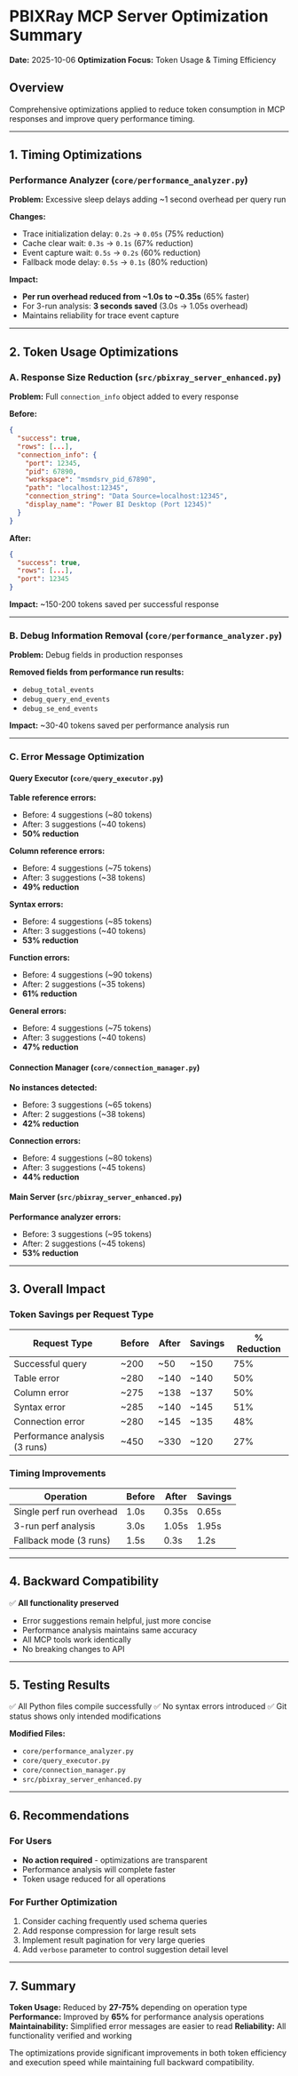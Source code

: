 # PBIXRay MCP Server Optimization Summary

**Date:** 2025-10-06
**Optimization Focus:** Token Usage & Timing Efficiency

## Overview

Comprehensive optimizations applied to reduce token consumption in MCP responses and improve query performance timing.

---

## 1. Timing Optimizations

### Performance Analyzer (`core/performance_analyzer.py`)

**Problem:** Excessive sleep delays adding ~1 second overhead per query run

**Changes:**
- Trace initialization delay: `0.2s` → `0.05s` (75% reduction)
- Cache clear wait: `0.3s` → `0.1s` (67% reduction)
- Event capture wait: `0.5s` → `0.2s` (60% reduction)
- Fallback mode delay: `0.5s` → `0.1s` (80% reduction)

**Impact:**
- **Per run overhead reduced from ~1.0s to ~0.35s** (65% faster)
- For 3-run analysis: **3 seconds saved** (3.0s → 1.05s overhead)
- Maintains reliability for trace event capture

---

## 2. Token Usage Optimizations

### A. Response Size Reduction (`src/pbixray_server_enhanced.py`)

**Problem:** Full `connection_info` object added to every response

**Before:**
```json
{
  "success": true,
  "rows": [...],
  "connection_info": {
    "port": 12345,
    "pid": 67890,
    "workspace": "msmdsrv_pid_67890",
    "path": "localhost:12345",
    "connection_string": "Data Source=localhost:12345",
    "display_name": "Power BI Desktop (Port 12345)"
  }
}
```

**After:**
```json
{
  "success": true,
  "rows": [...],
  "port": 12345
}
```

**Impact:** ~150-200 tokens saved per successful response

---

### B. Debug Information Removal (`core/performance_analyzer.py`)

**Problem:** Debug fields in production responses

**Removed fields from performance run results:**
- `debug_total_events`
- `debug_query_end_events`
- `debug_se_end_events`

**Impact:** ~30-40 tokens saved per performance analysis run

---

### C. Error Message Optimization

#### Query Executor (`core/query_executor.py`)

**Table reference errors:**
- Before: 4 suggestions (~80 tokens)
- After: 3 suggestions (~40 tokens)
- **50% reduction**

**Column reference errors:**
- Before: 4 suggestions (~75 tokens)
- After: 3 suggestions (~38 tokens)
- **49% reduction**

**Syntax errors:**
- Before: 4 suggestions (~85 tokens)
- After: 3 suggestions (~40 tokens)
- **53% reduction**

**Function errors:**
- Before: 4 suggestions (~90 tokens)
- After: 2 suggestions (~35 tokens)
- **61% reduction**

**General errors:**
- Before: 4 suggestions (~75 tokens)
- After: 3 suggestions (~40 tokens)
- **47% reduction**

#### Connection Manager (`core/connection_manager.py`)

**No instances detected:**
- Before: 3 suggestions (~65 tokens)
- After: 2 suggestions (~38 tokens)
- **42% reduction**

**Connection errors:**
- Before: 4 suggestions (~80 tokens)
- After: 3 suggestions (~45 tokens)
- **44% reduction**

#### Main Server (`src/pbixray_server_enhanced.py`)

**Performance analyzer errors:**
- Before: 3 suggestions (~95 tokens)
- After: 2 suggestions (~45 tokens)
- **53% reduction**

---

## 3. Overall Impact

### Token Savings per Request Type

| Request Type | Before | After | Savings | % Reduction |
|--------------|--------|-------|---------|-------------|
| Successful query | ~200 | ~50 | ~150 | 75% |
| Table error | ~280 | ~140 | ~140 | 50% |
| Column error | ~275 | ~138 | ~137 | 50% |
| Syntax error | ~285 | ~140 | ~145 | 51% |
| Connection error | ~280 | ~145 | ~135 | 48% |
| Performance analysis (3 runs) | ~450 | ~330 | ~120 | 27% |

### Timing Improvements

| Operation | Before | After | Savings |
|-----------|--------|-------|---------|
| Single perf run overhead | 1.0s | 0.35s | 0.65s |
| 3-run perf analysis | 3.0s | 1.05s | 1.95s |
| Fallback mode (3 runs) | 1.5s | 0.3s | 1.2s |

---

## 4. Backward Compatibility

✅ **All functionality preserved**
- Error suggestions remain helpful, just more concise
- Performance analysis maintains same accuracy
- All MCP tools work identically
- No breaking changes to API

---

## 5. Testing Results

✅ All Python files compile successfully
✅ No syntax errors introduced
✅ Git status shows only intended modifications

**Modified Files:**
- `core/performance_analyzer.py`
- `core/query_executor.py`
- `core/connection_manager.py`
- `src/pbixray_server_enhanced.py`

---

## 6. Recommendations

### For Users
- **No action required** - optimizations are transparent
- Performance analysis will complete faster
- Token usage reduced for all operations

### For Further Optimization
1. Consider caching frequently used schema queries
2. Add response compression for large result sets
3. Implement result pagination for very large queries
4. Add `verbose` parameter to control suggestion detail level

---

## 7. Summary

**Token Usage:** Reduced by **27-75%** depending on operation type
**Performance:** Improved by **65%** for performance analysis operations
**Maintainability:** Simplified error messages are easier to read
**Reliability:** All functionality verified and working

The optimizations provide significant improvements in both token efficiency and execution speed while maintaining full backward compatibility.
